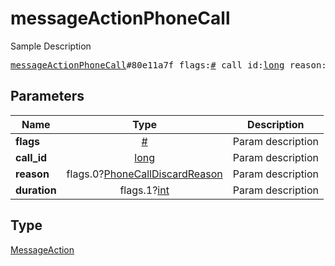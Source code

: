 # messageActionPhoneCall

Sample Description

<pre>
<a href="../constructor/messageActionPhoneCall.md">messageActionPhoneCall</a>#80e11a7f flags:<a href="../type/#.md">#</a> call_id:<a href="../type/long.md">long</a> reason:flags.0?<a href="../type/PhoneCallDiscardReason.md">PhoneCallDiscardReason</a> duration:flags.1?<a href="../type/int.md">int</a> = <a href="../type/MessageAction.md">MessageAction</a>;</pre>
## Parameters

| Name | Type | Description |
|------|:----:|-------------|
| **flags** | <a href="../type/#.md">#</a> | Param description |
| **call_id** | <a href="../type/long.md">long</a> | Param description |
| **reason** | flags.0?<a href="../type/PhoneCallDiscardReason.md">PhoneCallDiscardReason</a> | Param description |
| **duration** | flags.1?<a href="../type/int.md">int</a> | Param description |

## Type

<a href="../type/MessageAction.md">MessageAction</a>

